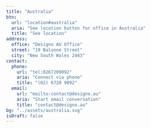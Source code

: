 ```yaml
---
title: "Australia"
btn:
  url: "location#australia"
  aria: "See location button for office in Australia"
  title: "See location"
address:
  office: "Designo AU Office"
  street: "19 Balonne Street"
  city: "New South Wales 2443"
contact:
  phone:
    url: "tel:0267209092"
    aria: "Connect via phone"
    title: "(02) 6720 9092"
  email:
    url: "mailto:contact@designo.au"
    aria: "Start email conversation"
    title: "contact@designo.au"
bg: "../assets/australia.svg"
isDraft: false
---
```

